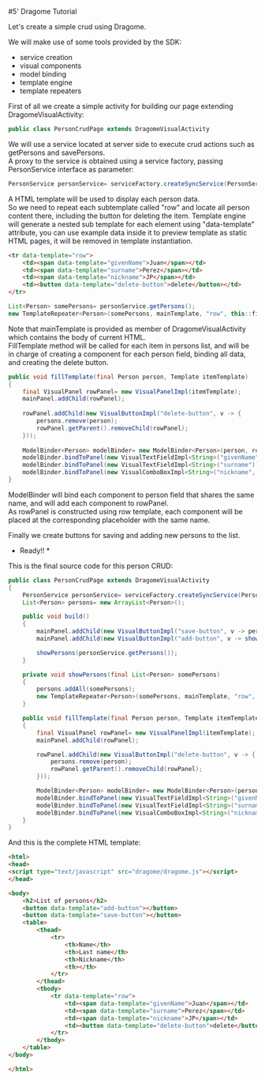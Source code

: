 
#5' Dragome Tutorial

Let's create a simple crud using Dragome.


We will make use of some tools provided by the SDK: 
* service creation
* visual components
* model binding
* template engine
* template repeaters 

First of all we create a simple activity for building our page extending DragomeVisualActivity:
``` Java
public class PersonCrudPage extends DragomeVisualActivity
```
We will use a service located at server side to execute crud actions such as getPersons and savePersons.  
A proxy to the service is obtained using a service factory, passing PersonService interface as parameter:
``` Java
PersonService personService= serviceFactory.createSyncService(PersonService.class);
```
A HTML template will be used to display each person data.  
So we need to repeat each subtemplate called "row" and locate all person content there, including the button for deleting the item.
Template engine will generate a nested sub template for each element using "data-template" attribute, you can use example data inside it to preview template as static HTML pages, it will be removed in template instantiation.  
``` HTML
<tr data-template="row">
	<td><span data-template="givenName">Juan</span></td>
	<td><span data-template="surname">Perez</span></td>
	<td><span data-template="nickname">JP</span></td>
	<td><button data-template="delete-button">delete</button></td>
</tr>
```

``` Java
List<Person> somePersons= personService.getPersons();
new TemplateRepeater<Person>(somePersons, mainTemplate, "row", this::fillTemplate);
```
Note that mainTemplate is provided as member of DragomeVisualActivity which contains the body of current HTML.  
FillTemplate method will be called for each item in persons list, and will be in charge of creating a component for each person field, binding all data, and creating the delete button.  
``` Java
public void fillTemplate(final Person person, Template itemTemplate)
{
	final VisualPanel rowPanel= new VisualPanelImpl(itemTemplate);
	mainPanel.addChild(rowPanel);
	
	rowPanel.addChild(new VisualButtonImpl("delete-button", v -> {
		persons.remove(person);
		rowPanel.getParent().removeChild(rowPanel);
	}));
	
	ModelBinder<Person> modelBinder= new ModelBinder<Person>(person, rowPanel);
	modelBinder.bindToPanel(new VisualTextFieldImpl<String>("givenName"));
	modelBinder.bindToPanel(new VisualTextFieldImpl<String>("surname"));
	modelBinder.bindToPanel(new VisualComboBoxImpl<String>("nickname", Arrays.asList("Pelusa", "Burrito", "Bocha", "Bruja")));
}
```
ModelBinder will bind each component to person field that shares the same name, and will add each component to rowPanel.  
As rowPanel is constructed using row template, each component will be placed at the corresponding placeholder with the same name.

Finally we create buttons for saving and adding new persons to the list.


* Ready!! *

This is the final source code for this person CRUD:
``` Java
public class PersonCrudPage extends DragomeVisualActivity
{
	PersonService personService= serviceFactory.createSyncService(PersonService.class);
	List<Person> persons= new ArrayList<Person>();

	public void build()
	{
		mainPanel.addChild(new VisualButtonImpl("save-button", v -> personService.savePersons(persons)));
		mainPanel.addChild(new VisualButtonImpl("add-button", v -> showPersons(Arrays.asList(new Person()))));

		showPersons(personService.getPersons());
	}

	private void showPersons(final List<Person> somePersons)
	{
		persons.addAll(somePersons);
		new TemplateRepeater<Person>(somePersons, mainTemplate, "row", this::fillTemplate);
	}

	public void fillTemplate(final Person person, Template itemTemplate)
	{
		final VisualPanel rowPanel= new VisualPanelImpl(itemTemplate);
		mainPanel.addChild(rowPanel);

		rowPanel.addChild(new VisualButtonImpl("delete-button", v -> {
			persons.remove(person);
			rowPanel.getParent().removeChild(rowPanel);
		}));

		ModelBinder<Person> modelBinder= new ModelBinder<Person>(person, rowPanel);
		modelBinder.bindToPanel(new VisualTextFieldImpl<String>("givenName"));
		modelBinder.bindToPanel(new VisualTextFieldImpl<String>("surname"));
		modelBinder.bindToPanel(new VisualComboBoxImpl<String>("nickname", Arrays.asList("Pelusa", "Burrito", "Bocha", "Bruja")));
	}
}
```

And this is the complete HTML template:
``` HTML
<html>
<head>
<script type="text/javascript" src="dragome/dragome.js"></script>
</head>

<body>
	<h2>List of persons</h2>
	<button data-template="add-button"></button>
	<button data-template="save-button"></button>
	<table>
		<thead>
			<tr>
				<th>Name</th>
				<th>Last name</th>
				<th>Nickname</th>
				<th></th>
			</tr>
		</thead>
		<tbody>
			<tr data-template="row">
				<td><span data-template="givenName">Juan</span></td>
				<td><span data-template="surname">Perez</span></td>
				<td><span data-template="nickname">JP</span></td>
				<td><button data-template="delete-button">delete</button></td>
			</tr>
		</tbody>
	</table>
</body>

</html>
```






